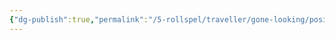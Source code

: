 ```yaml
---
{"dg-publish":true,"permalink":"/5-rollspel/traveller/gone-looking/positions/trader/","dgPassFrontmatter":true}
---
```


